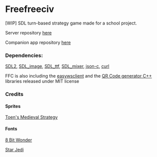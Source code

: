 # Freefreeciv
[WIP] SDL turn-based strategy game made for a school project.

Server repository [here](https://github.com/Arveto/freefreeciv-server)

Companion app repository [here](https://github.com/Arveto/freefreeciv-companion)

### Dependencies: 

[SDL2](https://www.libsdl.org/),
[SDL_image](https://www.libsdl.org/projects/SDL_image/),
[SDL_ttf](https://www.libsdl.org/projects/SDL_ttf/),
[SDL_mixer](https://www.libsdl.org/projects/SDL_mixer/),
[json-c](https://github.com/json-c/json-c), 
[curl](https://curl.haxx.se/)


FFC is also including the [easywsclient](https://github.com/dhbaird/easywsclient) and the [QR Code generator C++](https://www.nayuki.io/page/qr-code-generator-library) libraries released under MIT license

### Credits
#### Sprites
[Toen's Medieval Strategy](https://toen.itch.io/toens-medieval-strategy)
#### Fonts
[8 Bit Wonder](https://www.dafont.com/fr/8bit-wonder.font)

[Star Jedi](https://www.dafont.com/fr/star-jedi.font)

